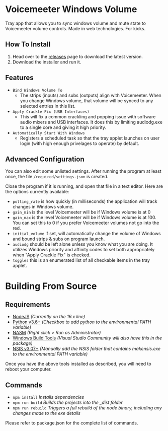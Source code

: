 # Voicemeeter Windows Volume

Tray app that allows you to sync windows volume and mute state to Voicemeeter volume controls. Made in web technologies. For kicks.

## How To Install

1. Head over to the [releases](https://github.com/Frosthaven/voicemeeter-windows-volume/releases/) page to download the latest version.
2. Download the installer and run it.

## Features

-   `Bind Windows Volume To`
    -   The strips (inputs) and subs (outputs) align with Voicemeeter. When you change Windows volume, that volume will be synced to any selected entries in this list.
-   `Apply Crackle Fix (USB Interfaces)`
    -   This will fix a common crackling and popping issue with software audio mixers and USB interfaces. It does this by limiting audiodg.exe to a single core and giving it high priority.
-   `Automatically Start With Windows`
    -   Registers a scheduled task so that the tray applet launches on user login (with high enough privelages to operate) by default.

## Advanced Configuration

You can also edit some unlisted settings. After running the program at least once, the file `/required/settings.json` is created.

Close the program if it is running, and open that file in a text editor. Here are the options currently available:

-   `polling_rate` is how quickly (in milliseconds) the application will track changes in Windows volume.
-   `gain_min` is the level Voicemeeter will be if Windows volume is at 0
-   `gain_max` is the level Voicemeeter will be if Windows volume is at 100. You can set this to 0 if you prefer Voicemeeter volumes not go into the red.
-   `initial_volume` if set, will automatically change the volume of Windows and bound strips & subs on program launch.
-   `audiodg` should be left alone unless you know what you are doing. It utilizes Windows priority and affinity codes to set both appropriately when "Apply Crackle Fix" is checked.
-   `toggles` this is an enumerated list of all checkable items in the tray applet.

# Building From Source

## Requirements

-   [NodeJS](https://nodejs.org/) _(Currently on the 16.x line)_
-   [Python v3.6+](https://www.python.org/downloads/) _(Checkbox to add python to the environmental PATH variable)_
-   [NASM](https://www.nasm.us/pub/nasm/releasebuilds/2.15.04/) _(Right click > Run as Administrator)_
-   [Windows Build Tools](https://www.npmjs.com/package/windows-build-tools) _(Visual Studio Community will also have this in the package)_
-   [NSIS v3.07+](https://nsis.sourceforge.io/Download) _(Manually add the NSIS folder that contains makensis.exe to the environmental PATH variable)_

Once you have the above tools installed as described, you will need to reboot your computer.

## Commands

-   `npm install` _Installs dependencies_
-   `npm run build` _Builds the projects into the \_dist folder_
-   `npm run rebuild` _Triggers a full rebuild of the node binary, including any changes made to the exe details_

Please refer to package.json for the complete list of commands.
